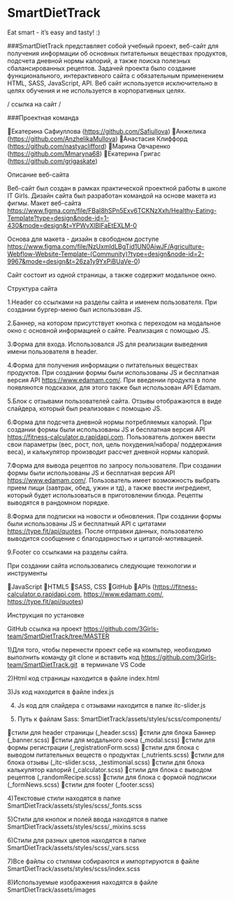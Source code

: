 # SmartDietTrack
Eat smart - it’s easy and tasty! :)

###SmartDietTrack представляет собой учебный проект, веб-сайт для получения информации об основных питательных веществах продуктов, подсчета дневной нормы калорий, а также поиска полезных сбалансированных рецептов. 
Задачей проекта было создание функционального, интерактивного сайта с обязательным применением HTML, SASS, JavaScript, API. 
Веб сайт используется исключительно в целях обучения и не используется в корпоративных целях.

/ ссылка на сайт /

###Проектная команда

Екатерина Сафиуллова (https://github.com/Safiullova)
Анжелика (https://github.com/AnzhelikaMullova) 
Анастасия Клиффорд (https://github.com/nastyaclifford)
Mарина Овчаренко (https://github.com/Mmaryna68)
Екатерина Григас (https://github.com/grigaskate)

Описание веб-сайта

Веб-сайт был создан в рамках практической проектной работы в школе IT Girls. Дизайн сайта был разработан командой на основе макета  из фигмы. 
Макет веб-сайта https://www.figma.com/file/FBaI8hSPn5Exv6TCKNzXxh/Healthy-Eating-Template?type=design&node-id=1-430&mode=design&t=YPWvXlBIFaEtEXLM-0

Основа для макета - дизайн в свободном доступе https://www.figma.com/file/NzUxmldLBgTid1UN0AiwJF/Agriculture-Webflow-Website-Template-(Community)?type=design&node-id=2-9967&mode=design&t=26za1y9YxPiBUaVe-0)

Сайт состоит из одной страницы, а также содержит модальное окно. 

Структура сайта

1.Header со ссылками на разделы сайта и именем пользователя. При создании бургер-меню был использован JS. 

2.Баннер, на котором присутствует кнопка с переходом на модальное окно с основной информацией о сайте. Реализация с помощью JS. 


3.Форма для входа. Использовался JS для реализации выведения имени пользователя в header. 

4.Форма для получения информации о питательных веществах продуктов. При создании формы были использованы JS и бесплатная версия API https://www.edamam.com/. При введении продукта в поле появляются подсказки, для этого также был использован API  Edamam.

5.Блок с отзывами пользователей сайта. Отзывы отображаются в виде слайдера, который был реализован с помощью JS.

6.Форма для подсчета дневной нормы потребляемых калорий. При создании формы были использованы JS и бесплатная версия API https://fitness-calculator.p.rapidapi.com. Пользователь должен ввести свои параметры (вес, рост, пол, цель похудения/набора/ поддержания веса), и калькулятор производит рассчет дневной нормы калорий.

7.Форма для вывода рецептов по запросу пользователя. При создании формы были использованы JS и бесплатная версия API https://www.edamam.com/. Пользователь имеет возможность выбрать прием пищи (завтрак, обед, ужин и тд), а также ввести ингредиент, который будет использоваться в приготовлении блюда. Рецепты выводятся в рандомном порядке.

8.Форма для подписки на новости и обновления. При создании формы были использованы JS и бесплатный API с цитатами https://type.fit/api/quotes. После отправки данных, пользователю выводится сообщение с благодарностью и цитатой-мотивацией.

9.Footer со ссылками на разделы сайта. 

При создании сайта использовались следующие технологии и инструменты

JavaScript
HTML5
SASS, CSS
GitHub
APIs (https://fitness-calculator.p.rapidapi.com, https://www.edamam.com/,   https://type.fit/api/quotes)



Инструкция по установке 


GitHub ссылка на проект https://github.com/3Girls-team/SmartDietTrack/tree/MASTER

1)Для того, чтобы перенести проект себе на компьтер, необходимо выполнить команду git clone и вставить код https://github.com/3Girls-team/SmartDietTrack.git  в терминале VS Code

2)Html код страницы находится в файле index.html

3)Js код находится в файле index.js

4) Js код для слайдера с отзывами находится в папке itc-slider.js

3) Путь к файлам Sass: SmartDietTrack/assets/styles/scss/components/

стили для header страницы (_header.scss)
стили для блока Баннер (_banner.scss)
стили для модального окна (_modal.scss)
стили для формы регистрации (_registrationForm.scss)
стили для блока с выводом питательных веществ о продуктах (_nutrients.scss)
стили для блока отзывы (_itc-slider.scss, _testimonial.scss)
стили для блока калькулятор калорий (_calculator.scss)
стили для блока с выводом рецептов (_randomRecipe.scss)
стили для блока с формой подписки (_formNews.scss)
cтили для footer (_footer.scss)

4)Текстовые стили находятся в папке SmartDietTrack/assets/styles/scss/_fonts.scss

5)Стили для кнопок и полей ввода находятся в папке SmartDietTrack/assets/styles/scss/_mixins.scss

6)Стили для разных цветов находятся в папке SmartDietTrack/assets/styles/scss/_vars.scss

7)Все файлы со стилями собираются и импортируются в файле SmartDietTrack/assets/styles/scss/index.scss

8)Используемые изображения находятся в файле SmartDietTrack/assets/images
